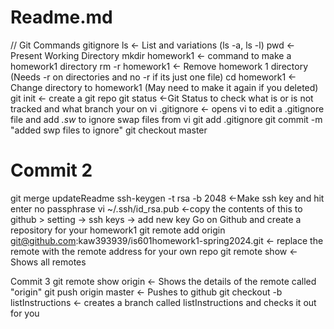 # Readme.md
// Git Commands
gitignore
ls <- List and variations (ls -a, ls -l)
 pwd <- Present Working Directory
mkdir homework1 <- command to make a homework1 directory
rm -r homework1 <- Remove homework 1 directory (Needs -r on directories and no -r if its just one file)
cd homework1 <- Change directory to homework1 (May need to make it again if you deleted)
git init <- create a git repo
git status <-Git Status to check what is or is not tracked and what branch your on
vi .gitignore <- opens vi to edit a .gitignore file and add *.sw* to ignore swap files from vi
git add .gitignore
git commit -m "added swp files to ignore"
git checkout master

# Commit 2 
git merge updateReadme
ssh-keygen -t rsa -b 2048  <-Make ssh key and hit enter no passphrase
vi ~/.ssh/id_rsa.pub <-copy the contents of this to github > setting -> ssh keys -> add new key
Go on Github and create a repository for your homework1 
git remote add origin git@github.com:kaw393939/is601homework1-spring2024.git <- replace the remote with the remote address for your own repo
git remote show <- Shows all remotes

Commit 3
git remote show origin <- Shows the details of the remote called "origin"
git push origin master <- Pushes to github 
git checkout -b listInstructions <- creates a branch called listInstructions and checks it out for you
